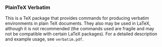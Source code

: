 ### PlainTeX Verbatim

This is a TeX package that provides commands for producing verbatim environments in plain TeX documents. They also may be used in LaTeX, although it is not recommended (the commands used are fragile and may not be compatible with certain LaTeX packages). For a detailed description and example usage, see `verbatim.pdf`.